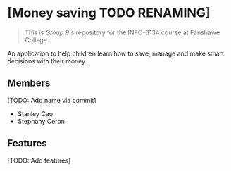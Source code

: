 # [Money saving TODO RENAMING]

> This is *Group 9*'s repository for the INFO-6134 course at Fanshawe College.

An application to help children learn how to save, manage and make smart decisions with their money.

## Members

[TODO: Add name via commit]

* Stanley Cao
* Stephany Ceron

## Features

[TODO: Add features]
